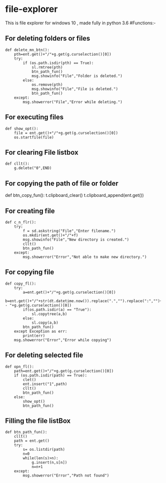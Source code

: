 # file-explorer
This is file explorer for windows 10 , made fully in python 3.6
#Functions:-

## For deleting folders or files
```
def delete_mn_btn():
	pth=ent.get()+"/"+g.get(g.curselection()[0])
	try:
		if (os.path.isdir(pth) == True):
			sl.rmtree(pth)
			btn_path_fun()
			msg.showinfo("File","Folder is deleted.")
		else:
			os.remove(pth)
			msg.showinfo("File","File is deleted.")
			btn_path_fun()
	except:
		msg.showerror("File","Error while deleting.")
```

## For executing files
```
def show_opt():
	file = ent.get()+"/"+g.get(g.curselection()[0])
	os.startfile(file)
```

## For clearing File listbox
```
def cllt():
	g.delete("0",END)
```

## For copying the path of file or folder
def btn_copy_fun():
	t.clipboard_clear()
	t.clipboard_append(ent.get())
  
## For creating file
```
def c_n_flr():
	try:
		f = sd.askstring("File","Enter filename.")
		os.mkdir(ent.get()+"/"+f)
		msg.showinfo("File","New directory is created.")
		cllt()
		btn_path_fun()
	except:
		msg.showerror("Error","Not able to make new directory.")
```

## For copying file
```
def copy_fl():
	try:
		a=ent.get()+"/"+g.get(g.curselection()[0])
		b=ent.get()+"/"+str(dt.datetime.now()).replace(".","").replace(":","")+" - "+g.get(g.curselection()[0])
		if(os.path.isdir(a) == "True"):
			sl.copytree(a,b)
		else:
			sl.copy(a,b)
		btn_path_fun()
	except Exception as err:
		print(err)
    msg.showerror("Error","Error while copying")
```

## For deleting selected file
```
def opn_fl():
	path=ent.get()+"/"+g.get(g.curselection()[0])
	if (os.path.isdir(path) == True):
		clet()
		ent.insert("1",path)
		cllt()
		btn_path_fun()
	else:
		show_opt()
		btn_path_fun()
```

## Filling the file listBox
```
def btn_path_fun():
	cllt()
	path = ent.get()
	try:
		s= os.listdir(path)
		n=0
		while(len(s)>n):
			g.insert(n,s[n])
			n=n+1
	except:
		msg.showerror("Error","Path not found")
```
